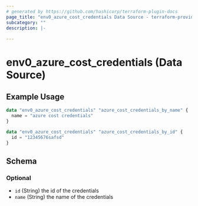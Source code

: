```yaml
---
# generated by https://github.com/hashicorp/terraform-plugin-docs
page_title: "env0_azure_cost_credentials Data Source - terraform-provider-env0"
subcategory: ""
description: |-
  
---
```


# env0_azure_cost_credentials (Data Source)



## Example Usage

```terraform
data "env0_azure_cost_credentials" "azure_cost_credentials_by_name" {
  name = "azure cost credentials"
}

data "env0_azure_cost_credentials" "azure_cost_credentials_by_id" {
  id = "12345676safsd"
}
```

<!-- schema generated by tfplugindocs -->
## Schema

### Optional

- `id` (String) the id of the credentials
- `name` (String) the name of the credentials
